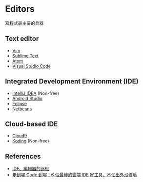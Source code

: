 Editors
=======

寫程式最主要的兵器

Text editor
-----------

* [Vim](vim.md)
* [Sublime Text](https://www.sublimetext.com/)
* [Atom](atom.md)
* [Visual Studio Code](https://www.visualstudio.com/products/code-vs)

Integrated Development Environment (IDE)
----------------------------------------

* [IntelliJ IDEA](https://www.jetbrains.com/idea/) (Non-free)
* [Android Studio](android-studio/README.md)
* [Eclipse](https://eclipse.org)
* [Netbeans](https://netbeans.org/)

Cloud-based IDE
-------------

* [Cloud9](https://c9.io/)
* [Koding](https://koding.com) (Non-free)

References
----------

* [IDE、編輯器的迷思](http://www.ithome.com.tw/voice/99376)
* [走到哪 Code 到哪！6 個最棒的雲端 IDE 好工具、不怕出外沒環境](http://www.inside.com.tw/2014/12/09/best-online-ides-let-you-code-anywhere)
